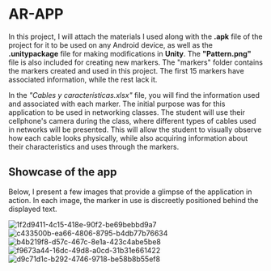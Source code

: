 # AR-APP

In this project, I will attach the materials I used along with the **.apk** file of the project for it to be used on any Android device, as well as the **.unitypackage** file for making modifications in **Unity**. The **"Pattern.png"** file is also included for creating new markers. The "markers" folder contains the markers created and used in this project. The first 15 markers have associated information, while the rest lack it.

In the *"Cables y características.xlsx"* file, you will find the information used and associated with each marker. The initial purpose was for this application to be used in networking classes. The student will use their cellphone's camera during the class, where different types of cables used in networks will be presented. This will allow the student to visually observe how each cable looks physically, while also acquiring information about their characteristics and uses through the markers.

## Showcase of the app

Below, I present a few images that provide a glimpse of the application in action. In each image, the marker in use is discreetly positioned behind the displayed text.

![1f2d9411-4c15-418e-90f2-be69bebbd9a7](https://github.com/AlduVG/AR-APP/assets/131760637/db6fd315-f22f-402c-bca0-fadb915c2397)
![c433500b-ea66-4806-8795-b4db77b76634](https://github.com/AlduVG/AR-APP/assets/131760637/3bf00cc6-1523-4db7-a973-a7e8ddcb0aa0)
![b4b219f8-d57c-467c-8e1a-423c4abe5be8](https://github.com/AlduVG/AR-APP/assets/131760637/821db382-f2f8-44a2-9500-ac6ac5fd2277)
![f9673a44-16dc-49d8-a0cd-31b31e661422](https://github.com/AlduVG/AR-APP/assets/131760637/1fcc37a6-d76b-406f-ad9f-a7f94ea2b0d5)
![d9c71d1c-b292-4746-9718-be58b8b55ef8](https://github.com/AlduVG/AR-APP/assets/131760637/566e5b95-d460-4980-93ea-bca7bca3a080)
